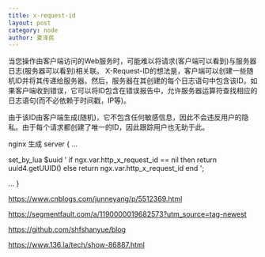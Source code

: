 ```yaml
---
title: x-request-id
layout: post
category: node
author: 夏泽民
---
```

当您操作由客户端访问的Web服务时，可能难以将请求(客户端可以看到)与服务器日志(服务器可以看到)相关联。
X-Request-ID的想法是，客户端可以创建一些随机ID并将其传递给服务器。然后，服务器在其创建的每个日志语句中包含该ID。如果客户端收到错误，它可以将ID包含在错误报告中，允许服务器运算符查找相应的日志语句(而不必依赖于时间戳，IP等)。

由于该ID由客户端生成(随机)，它不包含任何敏感信息，因此不会违反用户的隐私。由于每个请求都创建了唯一的ID，因此跟踪用户也无助于此。

nginx 生成
server {
...

  set_by_lua $uuid '
    if ngx.var.http_x_request_id == nil then
        return uuid4.getUUID()
    else
        return ngx.var.http_x_request_id
    end
  ';

...
}

https://www.cnblogs.com/junneyang/p/5512369.html
<!-- more -->
https://segmentfault.com/a/1190000019682573?utm_source=tag-newest

https://github.com/shfshanyue/blog

https://www.136.la/tech/show-86887.html
